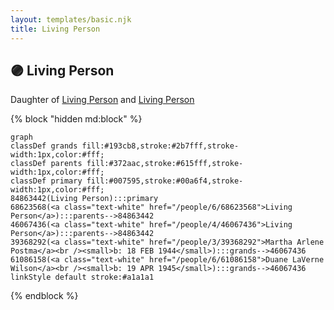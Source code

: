 ```yaml
---
layout: templates/basic.njk
title: Living Person
---
```

## 🟣 Living Person

Daughter of [Living Person](/people/4/46067436) and [Living Person](/people/6/68623568)

{% block "hidden md:block" %}
```mermaid
graph
classDef grands fill:#193cb8,stroke:#2b7fff,stroke-width:1px,color:#fff;
classDef parents fill:#372aac,stroke:#615fff,stroke-width:1px,color:#fff;
classDef primary fill:#007595,stroke:#00a6f4,stroke-width:1px,color:#fff;
84863442(Living Person):::primary
68623568(<a class="text-white" href="/people/6/68623568">Living Person</a>):::parents-->84863442
46067436(<a class="text-white" href="/people/4/46067436">Living Person</a>):::parents-->84863442
39368292(<a class="text-white" href="/people/3/39368292">Martha Arlene Postma</a><br /><small>b: 18 FEB 1944</small>):::grands-->46067436
61086158(<a class="text-white" href="/people/6/61086158">Duane LaVerne Wilson</a><br /><small>b: 19 APR 1945</small>):::grands-->46067436
linkStyle default stroke:#a1a1a1
```
{% endblock %}
